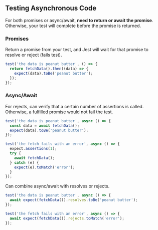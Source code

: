 ## Testing Asynchronous Code

For both promises or async/await, **need to return or await the promise**. Otherwise, your test will complete before the promise is returned.

### Promises

Return a promise from your test, and Jest will wait for that promise to resolve or reject (fails test).

```js
test('the data is peanut butter', () => {
  return fetchData().then((data) => {
    expect(data).toBe('peanut butter');
  });
});
```

### Async/Await

For rejects, can verify that a certain number of assertions is called. Otherwise, a fulfilled promise would not fail the test.

```js
test('the data is peanut butter', async () => {
  const data = await fetchData();
  expect(data).toBe('peanut butter');
});

test('the fetch fails with an error', async () => {
  expect.assertions(1);
  try {
    await fetchData();
  } catch (e) {
    expect(e).toMatch('error');
  }
});
```

Can combine async/await with resolves or rejects.

```js
test('the data is peanut butter', async () => {
  await expect(fetchData()).resolves.toBe('peanut butter');
});

test('the fetch fails with an error', async () => {
  await expect(fetchData()).rejects.toMatch('error');
});
```
